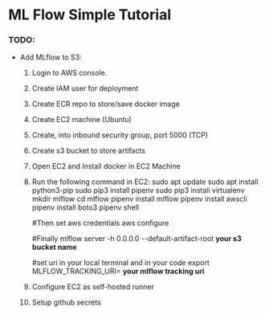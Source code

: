 # ML Flow Simple Tutorial


### TODO:

- Add MLflow to S3:
    1. Login to AWS console.
    2. Create IAM user for deployment
    3. Create ECR repo to store/save docker image
    4. Create EC2 machine (Ubuntu)
    5. Create, into inbound security group, port 5000 (TCP)
    5. Create s3 bucket to store artifacts
    6. Open EC2 and Install docker in EC2 Machine
    7. Run the following command in EC2:
        sudo apt update
        sudo apt install python3-pip
        sudo pip3 install pipenv
        sudo pip3 install virtualenv
        mkdir mlflow
        cd mlflow
        pipenv install mlflow
        pipenv install awscli
        pipenv install boto3
        pipenv shell

        #Then set aws credentials
        aws configure

        #Finally
        mlflow server -h 0.0.0.0 --default-artifact-root **your s3 bucket name**

        #set uri in your local terminal and in your code
        export MLFLOW_TRACKING_URI= **your mlflow tracking uri**
    7. Configure EC2 as self-hosted runner
    8. Setup github secrets











